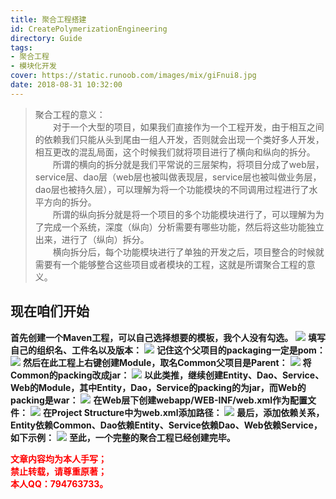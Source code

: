 ```yaml
---
title: 聚合工程搭建
id: CreatePolymerizationEngineering
directory: Guide
tags: 
- 聚合工程
- 模块化开发
cover: https://static.runoob.com/images/mix/giFnui8.jpg
date: 2018-08-31 10:32:00
---
```

> 聚合工程的意义：<br>
　　对于一个大型的项目，如果我们直接作为一个工程开发，由于相互之间的依赖我们只能从头到尾由一组人开发，否则就会出现一个类好多人开发，相互更改的混乱局面，这个时候我们就将项目进行了横向和纵向的拆分。<br>
　　所谓的横向的拆分就是我们平常说的三层架构，将项目分成了web层，service层、dao层（web层也被叫做表现层，service层也被叫做业务层，dao层也被持久层），可以理解为将一个功能模块的不同调用过程进行了水平方向的拆分。<br>
　　所谓的纵向拆分就是将一个项目的多个功能模块进行了，可以理解为为了完成一个系统，深度（纵向）分析需要有哪些功能，然后将这些功能独立出来，进行了（纵向）拆分。<br>
　　横向拆分后，每个功能模块进行了单独的开发之后，项目整合的时候就需要有一个能够整合这些项目或者模块的工程，这就是所谓聚合工程的意义。<br>


## 现在咱们开始

**首先创建一个Maven工程，可以自己选择想要的模板，我个人没有勾选。**
![](http://wx4.sinaimg.cn/large/0065B4vHgy1futyqgkcepj30rx0iz0xa.jpg)
**填写自己的组织名、工件名以及版本：**
![](http://wx1.sinaimg.cn/large/0065B4vHgy1futyqh16mfj30rx0izt9c.jpg)
**记住这个父项目的packaging一定是pom：**
![](http://wx1.sinaimg.cn/large/0065B4vHgy1futyqhjhuaj31ce0pyn12.jpg)
**然后在此工程上右键创建Module，取名Common父项目是Parent：**
![](http://wx2.sinaimg.cn/large/0065B4vHgy1futyqi4n0dj30rx0iz0th.jpg)
**将Common的packing改成jar：**
![](http://wx3.sinaimg.cn/large/0065B4vHgy1futyqirll6j31ce0pyq7c.jpg)
**以此类推，继续创建Entity、Dao、Service、Web的Module，其中Entity，Dao，Service的packing的为jar，而Web的packing是war：**
![](http://wx3.sinaimg.cn/large/0065B4vHgy1futyqjj8f9j31ce0pytdd.jpg)
**在Web层下创建webapp/WEB-INF/web.xml作为配置文件：**
![](http://wx2.sinaimg.cn/large/0065B4vHgy1futyqk9ijxj31ce0py43p.jpg)
**在Project Structure中为web.xml添加路径：**
![](http://wx4.sinaimg.cn/large/0065B4vHgy1futyqkufjjj310d0jtjtm.jpg)
**最后，添加依赖关系，Entity依赖Common、Dao依赖Entity、Service依赖Dao、Web依赖Service，如下示例：**
![](http://wx3.sinaimg.cn/large/0065B4vHgy1futzv13qdlj31ce0pyafe.jpg)
**至此，一个完整的聚合工程已经创建完毕。**

<b><font color="FF0000">文章内容均为本人手写；<br>禁止转载，请尊重原著；<br>本人QQ：794763733。</font></b>